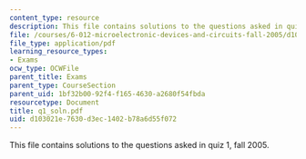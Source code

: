 ```yaml
---
content_type: resource
description: This file contains solutions to the questions asked in quiz 1, fall 2005.
file: /courses/6-012-microelectronic-devices-and-circuits-fall-2005/d103021e7630d3ec1402b78a6d55f072_q1_soln.pdf
file_type: application/pdf
learning_resource_types:
- Exams
ocw_type: OCWFile
parent_title: Exams
parent_type: CourseSection
parent_uid: 1bf32b00-92f4-f165-4630-a2680f54fbda
resourcetype: Document
title: q1_soln.pdf
uid: d103021e-7630-d3ec-1402-b78a6d55f072
---
```

This file contains solutions to the questions asked in quiz 1, fall 2005.

